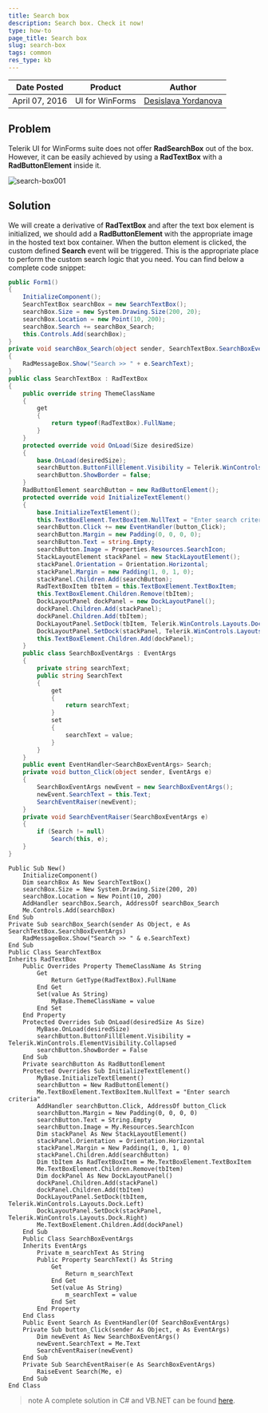 ```yaml
---
title: Search box
description: Search box. Check it now!
type: how-to
page_title: Search box
slug: search-box
tags: common
res_type: kb
---
```


|Date Posted|Product|Author|
|----|----|----|
|April 07, 2016|UI for WinForms|[Desislava Yordanova](https://www.telerik.com/blogs/author/desislava-yordanova)|

## Problem

Telerik UI for WinForms suite does not offer **RadSearchBox** out of the box. However, it can be easily achieved by using a **RadTextBox** with a **RadButtonElement** inside it.  
 
![search-box001](images/search-box001.png)

## Solution

We will create a derivative of **RadTextBox** and after the text box element is initialized, we should add a **RadButtonElement** with the appropriate image in the hosted text box container. When the button element is clicked, the custom defined **Search** event will be triggered. This is the appropriate place to perform the custom search logic that you need. You can find below a complete code snippet:

````C#
public Form1()
{
    InitializeComponent();
    SearchTextBox searchBox = new SearchTextBox();
    searchBox.Size = new System.Drawing.Size(200, 20);
    searchBox.Location = new Point(10, 200);
    searchBox.Search += searchBox_Search;
    this.Controls.Add(searchBox);
}
private void searchBox_Search(object sender, SearchTextBox.SearchBoxEventArgs e)
{
    RadMessageBox.Show("Search >> " + e.SearchText);
}
public class SearchTextBox : RadTextBox
{
    public override string ThemeClassName
    {
        get
        {
            return typeof(RadTextBox).FullName;
        }
    }
    protected override void OnLoad(Size desiredSize)
    {
        base.OnLoad(desiredSize);
        searchButton.ButtonFillElement.Visibility = Telerik.WinControls.ElementVisibility.Collapsed;
        searchButton.ShowBorder = false;
    }
    RadButtonElement searchButton = new RadButtonElement();
    protected override void InitializeTextElement()
    {
        base.InitializeTextElement();
        this.TextBoxElement.TextBoxItem.NullText = "Enter search criteria";
        searchButton.Click += new EventHandler(button_Click);
        searchButton.Margin = new Padding(0, 0, 0, 0);
        searchButton.Text = string.Empty;
        searchButton.Image = Properties.Resources.SearchIcon;
        StackLayoutElement stackPanel = new StackLayoutElement();
        stackPanel.Orientation = Orientation.Horizontal;
        stackPanel.Margin = new Padding(1, 0, 1, 0);
        stackPanel.Children.Add(searchButton);
        RadTextBoxItem tbItem = this.TextBoxElement.TextBoxItem;
        this.TextBoxElement.Children.Remove(tbItem);
        DockLayoutPanel dockPanel = new DockLayoutPanel();
        dockPanel.Children.Add(stackPanel);
        dockPanel.Children.Add(tbItem);
        DockLayoutPanel.SetDock(tbItem, Telerik.WinControls.Layouts.Dock.Left);
        DockLayoutPanel.SetDock(stackPanel, Telerik.WinControls.Layouts.Dock.Right);
        this.TextBoxElement.Children.Add(dockPanel);
    }
    public class SearchBoxEventArgs : EventArgs
    {
        private string searchText;
        public string SearchText
        {
            get
            {
                return searchText;
            }
            set
            {
                searchText = value;
            }
        }
    }
    public event EventHandler<SearchBoxEventArgs> Search;
    private void button_Click(object sender, EventArgs e)
    {
        SearchBoxEventArgs newEvent = new SearchBoxEventArgs();
        newEvent.SearchText = this.Text;
        SearchEventRaiser(newEvent);
    }
    private void SearchEventRaiser(SearchBoxEventArgs e)
    {
        if (Search != null)
            Search(this, e);
    }
}

````
````VB.NET
Public Sub New()
    InitializeComponent()
    Dim searchBox As New SearchTextBox()
    searchBox.Size = New System.Drawing.Size(200, 20)
    searchBox.Location = New Point(10, 200)
    AddHandler searchBox.Search, AddressOf searchBox_Search
    Me.Controls.Add(searchBox)
End Sub
Private Sub searchBox_Search(sender As Object, e As SearchTextBox.SearchBoxEventArgs)
    RadMessageBox.Show("Search >> " & e.SearchText)
End Sub
Public Class SearchTextBox
Inherits RadTextBox
    Public Overrides Property ThemeClassName As String
        Get
            Return GetType(RadTextBox).FullName
        End Get
        Set(value As String)
            MyBase.ThemeClassName = value
        End Set
    End Property
    Protected Overrides Sub OnLoad(desiredSize As Size)
        MyBase.OnLoad(desiredSize)
        searchButton.ButtonFillElement.Visibility = Telerik.WinControls.ElementVisibility.Collapsed
        searchButton.ShowBorder = False
    End Sub
    Private searchButton As RadButtonElement
    Protected Overrides Sub InitializeTextElement()
        MyBase.InitializeTextElement()
        searchButton = New RadButtonElement()
        Me.TextBoxElement.TextBoxItem.NullText = "Enter search criteria"
        AddHandler searchButton.Click, AddressOf button_Click
        searchButton.Margin = New Padding(0, 0, 0, 0)
        searchButton.Text = String.Empty
        searchButton.Image = My.Resources.SearchIcon
        Dim stackPanel As New StackLayoutElement()
        stackPanel.Orientation = Orientation.Horizontal
        stackPanel.Margin = New Padding(1, 0, 1, 0)
        stackPanel.Children.Add(searchButton)
        Dim tbItem As RadTextBoxItem = Me.TextBoxElement.TextBoxItem
        Me.TextBoxElement.Children.Remove(tbItem)
        Dim dockPanel As New DockLayoutPanel()
        dockPanel.Children.Add(stackPanel)
        dockPanel.Children.Add(tbItem)
        DockLayoutPanel.SetDock(tbItem, Telerik.WinControls.Layouts.Dock.Left)
        DockLayoutPanel.SetDock(stackPanel, Telerik.WinControls.Layouts.Dock.Right)
        Me.TextBoxElement.Children.Add(dockPanel)
    End Sub
    Public Class SearchBoxEventArgs
    Inherits EventArgs
        Private m_searchText As String
        Public Property SearchText() As String
            Get
                Return m_searchText
            End Get
            Set(value As String)
                m_searchText = value
            End Set
        End Property
    End Class
    Public Event Search As EventHandler(Of SearchBoxEventArgs)
    Private Sub button_Click(sender As Object, e As EventArgs)
        Dim newEvent As New SearchBoxEventArgs()
        newEvent.SearchText = Me.Text
        SearchEventRaiser(newEvent)
    End Sub
    Private Sub SearchEventRaiser(e As SearchBoxEventArgs)
        RaiseEvent Search(Me, e)
    End Sub
End Class

````

>note A complete solution in C# and VB.NET can be found [here](https://github.com/telerik/winforms-sdk/tree/master/Genral_All_Controls/RadSearchBox).